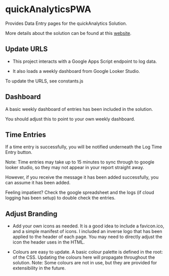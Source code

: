 # quickAnalyticsPWA

Provides Data Entry pages for the quickAnalytics Solution.

More details about the solution can be found at this [website](https://quickanalytics.netlify.app/).

## Update URLS

- This project interacts with a Google Apps Script endpoint to log data.

- It also loads a weekly dashboard from Google Looker Studio.

To update the URLS, see constants.js

## Dashboard

A basic weekly dashboard of entries has been included in the solution.

You should adjust this to point to your own weekly dashboard.

## Time Entries

If a time entry is successfully, you will be notified underneath the Log Time Entry button.

Note: Time entries may take up to 15 minutes to sync through to google looker studio, so they may not appear in your report straight away.

However, if you receive the message it has been added successfully, you can assume it has been added.

Feeling impatient?  Check the google spreadsheet and the logs (if cloud logging has been setup) to double check the entries.

## Adjust Branding

- Add your own icons as needed.  It is a good idea to include a favicon.ico, and a simple manifest of icons.  I included an inverse logo that has been applied to the header of each page.  You may need to directly adjust the icon the header uses in the HTML.

- Colours are easy to update. A basic colour palette is defined in the root: of the CSS. Updating the colours here will propagate throughout the solution.  Note:  Some colours are not in use, but they are provided for extensibility in the future.
